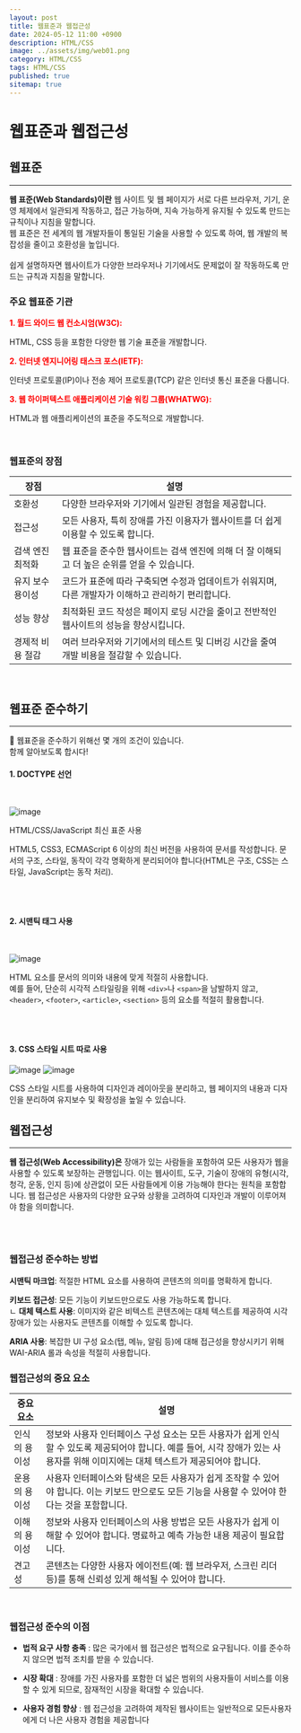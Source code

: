 ```yaml
---
layout: post
title: 웹표준과 웹접근성
date: 2024-05-12 11:00 +0900
description: HTML/CSS 
image: ../assets/img/web01.png
category: HTML/CSS 
tags: HTML/CSS 
published: true
sitemap: true
---
```


# 웹표준과 웹접근성



## 웹표준
---

**웹 표준(Web Standards)이란** 웹 사이트 및 웹 페이지가 서로 다른 브라우저, 기기, 운영 체제에서 일관되게 작동하고, 접근 가능하며, 지속 가능하게 유지될 수 있도록 만드는 규칙이나 지침을 말합니다.    
웹 표준은 전 세계의 웹 개발자들이 통일된 기술을 사용할 수 있도록 하여, 웹 개발의 복잡성을 줄이고 호환성을 높입니다.   
<br>
쉽게 설명하자면 웹사이트가 다양한 브라우저나 기기에서도 문제없이 잘 작동하도록 만드는 규칙과 지침을 말합니다.

### 주요 웹표준 기관

<span style="color: red;"> **1. 월드 와이드 웹 컨소시엄(W3C):** </span>

HTML, CSS 등을 포함한 다양한 웹 기술 표준을 개발합니다.   

<span style="color: red;"> **2. 인터넷 엔지니어링 태스크 포스(IETF):** </span>

인터넷 프로토콜(IP)이나 전송 제어 프로토콜(TCP) 같은 인터넷 통신 표준을 다룹니다.

<span style="color: red;"> **3. 웹 하이퍼텍스트 애플리케이션 기술 워킹 그룹(WHATWG):**</span>

HTML과 웹 애플리케이션의 표준을 주도적으로 개발합니다.   

<br>

### 웹표준의 장점   

| 장점              | 설명                                                                                      |
|-----------------|-----------------------------------------------------------------------------------------|
| 호환성            | 다양한 브라우저와 기기에서 일관된 경험을 제공합니다.                                                    |
| 접근성            | 모든 사용자, 특히 장애를 가진 이용자가 웹사이트를 더 쉽게 이용할 수 있도록 합니다.                                 |
| 검색 엔진 최적화   | 웹 표준을 준수한 웹사이트는 검색 엔진에 의해 더 잘 이해되고 더 높은 순위를 얻을 수 있습니다.                           |
| 유지 보수 용이성   | 코드가 표준에 따라 구축되면 수정과 업데이트가 쉬워지며, 다른 개발자가 이해하고 관리하기 편리합니다.                     |
| 성능 향상          | 최적화된 코드 작성은 페이지 로딩 시간을 줄이고 전반적인 웹사이트의 성능을 향상시킵니다.                             |
| 경제적 비용 절감   | 여러 브라우저와 기기에서의 테스트 및 디버깅 시간을 줄여 개발 비용을 절감할 수 있습니다.                                |

<br>

## 웹표준 준수하기   
---

📌 웹표준을 준수하기 위해선 몇 개의 조건이 있습니다.   
함께 알아보도록 합시다!


#### 1. DOCTYPE  선언

<br>

![image](https://github.com/kimyih/movie-chart/assets/163376151/3120e6f1-92d5-4595-96be-151ca5acc10f)

HTML/CSS/JavaScript 최신 표준 사용

HTML5, CSS3, ECMAScript 6 이상의 최신 버전을 사용하여 문서를 작성합니다.
문서의 구조, 스타일, 동작이 각각 명확하게 분리되어야 합니다(HTML은 구조, CSS는 스타일, JavaScript는 동작 처리).

<br>
<br>

#### 2. 시맨틱 태그 사용

<br>

![image](https://github.com/kimyih/movie-chart/assets/163376151/ded6c25a-8fd7-48fa-9d8f-a700fb89e934)   

HTML 요소를 문서의 의미와 내용에 맞게 적절히 사용합니다.    
예를 들어, 단순히 시각적 스타일링을 위해 `<div>`나 `<span>`을 남발하지 않고, `<header>`, `<footer>`, `<article>`, `<section>` 등의 요소를 적절히 활용합니다.   

<br>
<br>

#### 3. CSS 스타일 시트 따로 사용

![image](https://github.com/kimyih/movie-chart/assets/163376151/cee4900e-13e3-4d04-bb34-6227da305b77)
![image](https://github.com/kimyih/movie-chart/assets/163376151/e0a835bb-f184-4971-beb8-ed22deff7913)

CSS 스타일 시트를 사용하여 디자인과 레이아웃을 분리하고, 웹 페이지의 내용과 디자인을 분리하여 유지보수 및 확장성을 높일 수 있습니다.

## 웹접근성
--- 

**웹 접근성(Web Accessibility)은** 장애가 있는 사람들을 포함하여 모든 사용자가 웹을 사용할 수 있도록 보장하는 관행입니다. 이는 웹사이트, 도구, 기술이 장애의 유형(시각, 청각, 운동, 인지 등)에 상관없이 모든 사람들에게 이용 가능해야 한다는 원칙을 포함합니다. 웹 접근성은 사용자의 다양한 요구와 상황을 고려하여 디자인과 개발이 이루어져야 함을 의미합니다.  

<br>
<br>

### 웹접근성 준수하는 방법

**시맨틱 마크업**: 적절한 HTML 요소를 사용하여 콘텐츠의 의미를 명확하게 합니다.   

**키보드 접근성**: 모든 기능이 키보드만으로도 사용 가능하도록 합니다.    
ㄴ
**대체 텍스트 사용**: 이미지와 같은 비텍스트 콘텐츠에는 대체 텍스트를 제공하여 시각 장애가 있는 사용자도 콘텐츠를 이해할 수 있도록 합니다.    

**ARIA 사용**: 복잡한 UI 구성 요소(탭, 메뉴, 알림 등)에 대해 접근성을 향상시키기 위해 WAI-ARIA 롤과 속성을 적절히 사용합니다.   


### 웹접근성의 중요 요소


| **중요 요소**   | **설명** |
|----------------|---------|
| 인식의 용이성  | 정보와 사용자 인터페이스 구성 요소는 모든 사용자가 쉽게 인식할 수 있도록 제공되어야 합니다. 예를 들어, 시각 장애가 있는 사용자를 위해 이미지에는 대체 텍스트가 제공되어야 합니다. |
| 운용의 용이성  | 사용자 인터페이스와 탐색은 모든 사용자가 쉽게 조작할 수 있어야 합니다. 이는 키보드 만으로도 모든 기능을 사용할 수 있어야 한다는 것을 포함합니다. |
| 이해의 용이성  | 정보와 사용자 인터페이스의 사용 방법은 모든 사용자가 쉽게 이해할 수 있어야 합니다. 명료하고 예측 가능한 내용 제공이 필요합니다. |
| 견고성        | 콘텐츠는 다양한 사용자 에이전트(예: 웹 브라우저, 스크린 리더 등)를 통해 신뢰성 있게 해석될 수 있어야 합니다. |   

<br>

### 웹접근성 준수의 이점

- **법적 요구 사항 충족** : 많은 국가에서 웹 접근성은 법적으로 요구됩니다. 이를 준수하지 않으면 법적 조치를 받을 수 있습니다.   

- **시장 확대** : 장애를 가진 사용자를 포함한 더 넓은 범위의 사용자들이 서비스를 이용할 수 있게 되므로, 잠재적인 시장을 확대할 수 있습니다.   

- **사용자 경험 향상** : 웹 접근성을 고려하여 제작된 웹사이트는 일반적으로 모든사용자에게 더 나은 사용자 경험을 제공합니다

